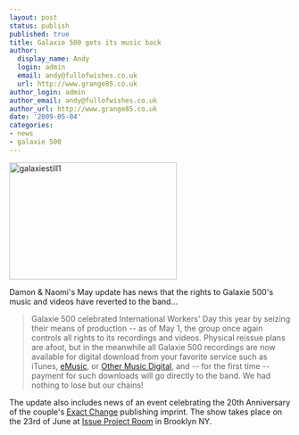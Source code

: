 ```yaml
---
layout: post
status: publish
published: true
title: Galaxie 500 gets its music back
author:
  display_name: Andy
  login: admin
  email: andy@fullofwishes.co.uk
  url: http://www.grange85.co.uk
author_login: admin
author_email: andy@fullofwishes.co.uk
author_url: http://www.grange85.co.uk
date: '2009-05-04'
categories:
- news
- galaxie 500
---
```

<p><img src="https://media.fullofwishes.co.uk/ahfow/uploads/2009/05/galaxiestill1-300x210.jpg" alt="galaxiestill1" title="galaxiestill1" width="300" height="210" class="alignright size-medium wp-image-1220" />
<p>Damon & Naomi's May update has news that the rights to Galaxie 500's music and videos have reverted to the band...</p>
<blockquote><p>Galaxie 500 celebrated International Workers' Day this year by seizing their means of production -- as of May 1, the group once again controls all rights to its recordings and videos. Physical reissue plans are afoot, but in the meanwhile all Galaxie 500 recordings are now available for digital download from your favorite service such as iTunes, <a href="http://www.emusic.com/artist/Galaxie-500-MP3-Download/11577627.html">eMusic</a>, or <a href="http://digital.othermusic.com/search/?t=artist&s=Galaxie%20500&releases">Other Music Digital</a>, and -- for the first time -- payment for such downloads will go directly to the band. We had nothing to lose but our chains!</p></blockquote>
<p>The update also includes news of an event celebrating the 20th Anniversary of the couple's <a href="http://www.exactchange.com/">Exact Change</a> publishing imprint. The show takes place on the 23rd of June at <a href="http://issueprojectroom.org/">Issue Project Room</a> in Brooklyn NY.</p>
